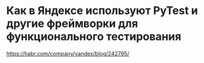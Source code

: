 # Как в Яндексе используют PyTest и другие фреймворки для функционального тестирования

https://habr.com/company/yandex/blog/242795/